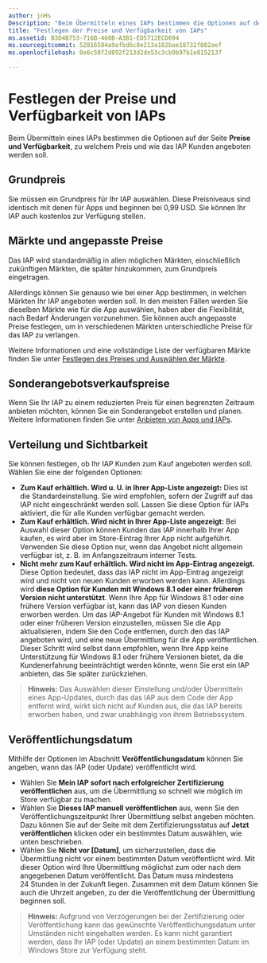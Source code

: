 ```yaml
---
author: jnHs
Description: "Beim Übermitteln eines IAPs bestimmen die Optionen auf der Seite Preise und Verfügbarkeit, zu welchem Preis und wie das IAP Kunden angeboten werden soll."
title: "Festlegen der Preise und Verfügbarkeit von IAPs"
ms.assetid: B3D4B753-716B-460B-A3B1-ED5712ECD694
ms.sourcegitcommit: 52816584a9afbd6c8e213a182bae18732f082aef
ms.openlocfilehash: 0e6c58f2d892f213d2de53c3cb9b97b1e8152137

---
```


# Festlegen der Preise und Verfügbarkeit von IAPs


Beim Übermitteln eines IAPs bestimmen die Optionen auf der Seite **Preise und Verfügbarkeit**, zu welchem Preis und wie das IAP Kunden angeboten werden soll.

## Grundpreis


Sie müssen ein Grundpreis für Ihr IAP auswählen. Diese Preisniveaus sind identisch mit denen für Apps und beginnen bei 0,99 USD. Sie können Ihr IAP auch kostenlos zur Verfügung stellen.

## Märkte und angepasste Preise


Das IAP wird standardmäßig in allen möglichen Märkten, einschließlich zukünftigen Märkten, die später hinzukommen, zum Grundpreis eingetragen.

Allerdings können Sie genauso wie bei einer App bestimmen, in welchen Märkten Ihr IAP angeboten werden soll. In den meisten Fällen werden Sie dieselben Märkte wie für die App auswählen, haben aber die Flexibilität, nach Bedarf Änderungen vorzunehmen. Sie können auch angepasste Preise festlegen, um in verschiedenen Märkten unterschiedliche Preise für das IAP zu verlangen.

Weitere Informationen und eine vollständige Liste der verfügbaren Märkte finden Sie unter [Festlegen des Preises und Auswählen der Märkte](define-pricing-and-market-selection.md).

## Sonderangebotsverkaufspreise


Wenn Sie Ihr IAP zu einem reduzierten Preis für einen begrenzten Zeitraum anbieten möchten, können Sie ein Sonderangebot erstellen und planen. Weitere Informationen finden Sie unter [Anbieten von Apps und IAPs](put-apps-and-iaps-on-sale.md).

## Verteilung und Sichtbarkeit


Sie können festlegen, ob Ihr IAP Kunden zum Kauf angeboten werden soll. Wählen Sie eine der folgenden Optionen:

-   **Zum Kauf erhältlich. Wird u. U. in Ihrer App-Liste angezeigt:** Dies ist die Standardeinstellung. Sie wird empfohlen, sofern der Zugriff auf das IAP nicht eingeschränkt werden soll. Lassen Sie diese Option für IAPs aktiviert, die für alle Kunden verfügbar gemacht werden.
-   **Zum Kauf erhältlich. Wird nicht in Ihrer App-Liste angezeigt:** Bei Auswahl dieser Option können Kunden das IAP innerhalb Ihrer App kaufen, es wird aber im Store-Eintrag Ihrer App nicht aufgeführt. Verwenden Sie diese Option nur, wenn das Angebot nicht allgemein verfügbar ist, z. B. im Anfangszeitraum interner Tests.
-   **Nicht mehr zum Kauf erhältlich. Wird nicht im App-Eintrag angezeigt.** Diese Option bedeutet, dass das IAP nicht im App-Eintrag angezeigt wird und nicht von neuen Kunden erworben werden kann. Allerdings wird **diese Option für Kunden mit Windows 8.1 oder einer früheren Version nicht unterstützt**. Wenn Ihre App für Windows 8.1 oder eine frühere Version verfügbar ist, kann das IAP von diesen Kunden erworben werden. Um das IAP-Angebot für Kunden mit Windows 8.1 oder einer früheren Version einzustellen, müssen Sie die App aktualisieren, indem Sie den Code entfernen, durch den das IAP angeboten wird, und eine neue Übermittlung für die App veröffentlichen. Dieser Schritt wird selbst dann empfohlen, wenn Ihre App keine Unterstützung für Windows 8.1 oder frühere Versionen bietet, da die Kundenerfahrung beeinträchtigt werden könnte, wenn Sie erst ein IAP anbieten, das Sie später zurückziehen.
    
 > **Hinweis:** Das Auswählen dieser Einstellung und/oder Übermitteln eines App-Updates, durch das das IAP aus dem Code der App entfernt wird, wirkt sich nicht auf Kunden aus, die das IAP bereits erworben haben, und zwar unabhängig von ihrem Betriebssystem.


## Veröffentlichungsdatum

Mithilfe der Optionen im Abschnitt **Veröffentlichungsdatum** können Sie angeben, wann das IAP (oder Update) veröffentlicht wird.

-   Wählen Sie **Mein IAP sofort nach erfolgreicher Zertifizierung veröffentlichen** aus, um die Übermittlung so schnell wie möglich im Store verfügbar zu machen.
-   Wählen Sie **Dieses IAP manuell veröffentlichen** aus, wenn Sie den Veröffentlichungszeitpunkt Ihrer Übermittlung selbst angeben möchten. Dazu können Sie auf der Seite mit dem Zertifizierungsstatus auf **Jetzt veröffentlichen** klicken oder ein bestimmtes Datum auswählen, wie unten beschrieben.
-   Wählen Sie **Nicht vor \[Datum\]**, um sicherzustellen, dass die Übermittlung nicht vor einem bestimmten Datum veröffentlicht wird. Mit dieser Option wird Ihre Übermittlung möglichst zum oder nach dem angegebenen Datum veröffentlicht. Das Datum muss mindestens 24 Stunden in der Zukunft liegen. Zusammen mit dem Datum können Sie auch die Uhrzeit angeben, zu der die Veröffentlichung der Übermittlung beginnen soll.

 > **Hinweis:** Aufgrund von Verzögerungen bei der Zertifizierung oder Veröffentlichung kann das gewünschte Veröffentlichungsdatum unter Umständen nicht eingehalten werden. Es kann nicht garantiert werden, dass Ihr IAP (oder Update) an einem bestimmten Datum im Windows Store zur Verfügung steht.
 

 







<!--HONumber=Jun16_HO5-->


